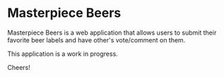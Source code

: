 Masterpiece Beers
=================
Masterpiece Beers is a web application that allows users to submit their favorite beer labels and have other's vote/comment on them.

This application is a work in progress. 

Cheers! 